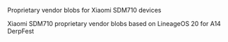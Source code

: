 Proprietary vendor blobs for Xiaomi SDM710 devices

Xiaomi SDM710 proprietary vendor blobs based on LineageOS 20 for A14 DerpFest
